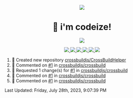 <p align="center">
    <img src="https://avatars.githubusercontent.com/u/63158950?s=400&u=dd76c829ae30921e131dcbe7c830dc368e2d6e8a&v=4" />
</p>

<h1 align="center">
    👋 i'm codeize!
</h1>

<p align="center">
  <a href="https://skillicons.dev">
    <img align="center" src="https://skillicons.dev/icons?i=discord,bots,ts,nodejs,mysql,postgresql,react,nextjs,tailwindcss" />
  </a>
</p>

<p align="center">
  <a href="https://discord.com/users/668423998777982997">
    <img src="https://nocache.advaith.workers.dev?url=https://img.shields.io/endpoint?url=https://dev.discordprofiles.me/api/badge/status/668423998777982997?simple=true" />
    <img src="https://nocache.advaith.workers.dev?url=https://img.shields.io/endpoint?url=https://dev.discordprofiles.me/api/badge/vscode/668423998777982997" />
    <img src="https://nocache.advaith.workers.dev?url=https://img.shields.io/endpoint?url=https://dev.discordprofiles.me/api/badge/playing/668423998777982997" />
    <img src="https://nocache.advaith.workers.dev?url=https://img.shields.io/endpoint?url=https://dev.discordprofiles.me/api/badge/spotify/668423998777982997" />
    <img src="https://komarev.com/ghpvc/?username=codeize" />
    <img src="https://hits.link/hits?url=https%3A%2F%2Fgithub.com%2FCodeize" />
  </a>
</p>

<!--RECENT_ACTIVITY:start-->
1. 📔 Created new repository [crossbuildjs/CrossBuildHelper](https://github.com/crossbuildjs/CrossBuildHelper)<br>
2. 💬 Commented on [#1](https://github.com/crossbuildjs/crossbuild/pull/1#discussion_r1277608570) in [crossbuildjs/crossbuild](https://github.com/crossbuildjs/crossbuild)<br>
3. 🔴 Requested 1 change(s) for [#1](https://github.com/crossbuildjs/crossbuild/pull/1#pullrequestreview-1552106038) in [crossbuildjs/crossbuild](https://github.com/crossbuildjs/crossbuild)<br>
4. 💬 Commented on [#1](https://github.com/crossbuildjs/crossbuild/pull/1#discussion_r1277580582) in [crossbuildjs/crossbuild](https://github.com/crossbuildjs/crossbuild)<br>
5. 💬 Commented on [#1](https://github.com/crossbuildjs/crossbuild/pull/1#discussion_r1277563135) in [crossbuildjs/crossbuild](https://github.com/crossbuildjs/crossbuild)<br>
<!--RECENT_ACTIVITY:end-->

<!--RECENT_ACTIVITY:last_update-->
Last Updated: Friday, July 28th, 2023, 9:07:39 PM
<!--RECENT_ACTIVITY:last_update_end-->
